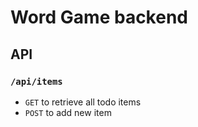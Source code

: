 # Word Game backend

## API

### `/api/items`
* `GET` to retrieve all todo items
* `POST` to add new item